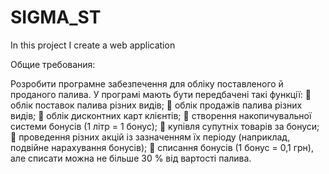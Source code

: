 # SIGMA_ST
In this project I create a web application

Общие требования: 

Розробити програмне забезпечення для обліку поставленого й проданого палива.
У програмі мають бути передбачені такі функції:
	облік поставок палива різних видів;
	облік продажів палива різних видів;
	облік дисконтних карт клієнтів;
	створення накопичувальної системи бонусів (1 літр = 1 бонус);
	купівля супутніх товарів за бонуси;
	проведення різних акцій із зазначенням їх періоду (наприклад, подвійне нарахування бонусів);
	списання бонусів (1 бонус = 0,1 грн), але списати можна не більше   30 % від вартості палива.
